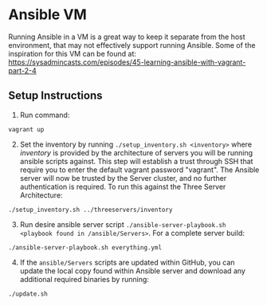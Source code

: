 # Ansible VM

Running Ansible in a VM is a great way to keep it separate from the host environment, that may not effectively support running Ansible. Some of the inspiration for this VM can be found at:
https://sysadmincasts.com/episodes/45-learning-ansible-with-vagrant-part-2-4

## Setup Instructions

1. Run command:
```
vagrant up
```
2. Set the inventory by running `./setup_inventory.sh <inventory>` where *inventory* is provided by the architecture of servers you will be running ansible scripts against. This step will establish a trust through SSH that require you to enter the default vagrant password "vagrant". The Ansible server will now be trusted by the Server cluster, and no further authentication is required. To run this against the Three Server Architecture:
```
./setup_inventory.sh ../threeservers/inventory
```
3. Run desire ansible server script `./ansible-server-playbook.sh <playbook found in /ansible/Servers>`. For a complete server build:
```
./ansible-server-playbook.sh everything.yml
```
4. If the `ansible/Servers` scripts are updated within GitHub, you can update the local copy found within Ansible server and download any additional required binaries by running:
```
./update.sh
```
